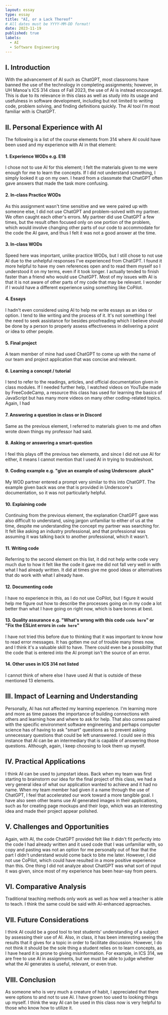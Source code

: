 ```yaml
---
layout: essay
type: essay
title: "AI, or a Lack Thereof"
# All dates must be YYYY-MM-DD format!
date: 2023-11-19
published: true
labels:
  - AI
  - Software Engineering
---
```


## I. Introduction

With the advancement of AI such as ChatGPT, most classrooms have banned the use of the technology in completing assignments; however, in UH Manoa's ICS 314 class of Fall 2023, the use of AI is instead encouraged. This is due to its relevance in this class as well as study into its usage and usefulness in software development, including but not limited to writing code, problem solving, and finding definitions quickly. The AI tool I'm most familiar with is ChatGPT.

## II. Personal Experience with AI

The following is a list of the course elements from 314 where AI could have been used and my experience with AI in that element:

#### 1. Experience WODs e.g. E18

I chose not to use AI for this element; I felt the materials given to me were enough for me to learn the concepts. If I did not understand something, I simply looked it up on my own. I heard from a classmate that ChatGPT often gave answers that made the task more confusing.

#### 2. In-class Practice WODs

As this assignment wasn't time sensitive and we were paired up with someone else, I did not use ChatGPT and problem-solved with my partner. We often caught each other's errors. My partner did use ChatGPT a few times, but the result often focused only on one portion of the problem, which would involve changing other parts of our code to accommodate for the code the AI gave, and thus I felt it was not a good answer at the time.

#### 3. In-class WODs

Speed here was important, unlike practice WODs, but I still chose to not use AI due to the unhelpful responses I've experienced from ChatGPT. I found it more helpful to have my own references open and to read them myself so I understood it on my terms, even if it took longer. I actually tended to finish faster than a friend who would use ChatGPT. Most of my issues with AI is that it is not aware of other parts of my code that may be relevant. I wonder if I would have a different experience using something like CoPilot.

#### 4. Essays

I hadn't even considered using AI to help me write essays as an idea or option. I tend to like writing and the process of it. It's not something I feel the need to seek assistance for besides proofreading which I believe should be done by a person to properly assess effectiveness in delivering a point or idea to other people.

#### 5. Final project

A team member of mine had used ChatGPT to come up with the name of our team and project application that was concise and relevant.

#### 6. Learning a concept / tutorial

I tend to refer to the readings, articles, and official documentation given in class modules. If I needed further help, I watched videos on YouTube made by FreeCodeCamp, a resource this class has used for learning the basics of JavaScript but has many more videos on many other coding-related topics. Again, I had 

#### 7. Answering a question in class or in Discord

Same as the previous element, I referred to materials given to me and often wrote down things my professor had said.

#### 8. Asking or answering a smart-question

I feel this plays off the previous two elements, and since I did not use AI for either, it means I cannot mention that I used AI in trying to troubleshoot.

#### 9. Coding example e.g. "give an example of using Underscore .pluck"

My WOD partner entered a prompt very similar to this into ChatGPT. The example given back was one that is provided in Underscore's documentation, so it was not particularly helpful.

#### 10. Explaining code

Continuing from the previous element, the explanation ChatGPT gave was also difficult to understand, using jargon unfamiliar to either of us at the time, despite me understanding the concept my partner was searching for. It felt like asking an industry professional, and that professional was assuming it was talking back to another professional, which it wasn't.

#### 11. Writing code

Referring to the second element on this list, it did not help write code very much due to how it felt like the code it gave me did not fall very well in with what I had already written. It did at times give me good ideas or alternatives that do work with what I already have.

#### 12. Documenting code

I have no experience in this, as I do not use CoPilot, but I figure it would help me figure out how to describe the processes going on in my code a lot better than what I have going on right now, which is bare bones at best.

#### 13. Quality assurance e.g. "What's wrong with this code `code here`" or "Fix the ESLint errors in `code here`"

I have not tried this before due to thinking that it was important to know how to read error messages. It has gotten me out of trouble many times now, and I think it's a valuable skill to have. There could even be a possibility that the code that is entered into the AI prompt isn't the source of an error.

#### 14. Other uses in ICS 314 not listed

I cannot think of where else I have used AI that is outside of these mentioned 13 elements.

## III. Impact of Learning and Understanding

Personally, AI has not affected my learning experience. I'm learning more and more as time passes the importance of building connections with others and learning how and where to ask for help. That also comes paired with the specific environment software engineering and perhaps computer science has of having to ask "smart" questions as to prevent asking unnecessary questions that could be left unanswered. I could see in this instance that AI can be an intermediary that is capable of answering those questions. Although, again, I keep choosing to look them up myself.

## IV. Practical Applications

I think AI can be used to jumpstart ideas. Back when my team was first starting to brainstorm our idea for the final project of this class, we had a very general idea of what our application wanted to achieve and it had no name. When my team member had given it a name through the use of ChatGPT, I feel that accelerated our work toward a more tangible goal. I have also seen other teams use AI generated images in their applications, such as for creating page mockups and their logo, which was an interesting idea and made their project appear polished.

## V. Challenges and Opportunities

Again, with AI, the code ChatGPT provided felt like it didn't fit perfectly into the code I had already written and it used code that I was unfamiliar with, so copy and pasting was not an option for me personally out of fear that the part I didn't understand would come back to bite me later. However, I did not use CoPilot, which could have resulted in a more positive experience than this. One thing I did not analyze about ChatGPT was what sort of input it was given, since most of my experience has been hear-say from peers. 

## VI. Comparative Analysis

Traditional teaching methods only work as well as how well a teacher is able to teach. I think the same could be said with AI-enhanced approaches.

## VII. Future Considerations

I think AI could be a good tool to test students' understanding of a subject by assessing their use of AI. Also, in class, it has been interesting seeing the results that it gives for a topic in order to facilitate discussion. However, I do not think it should be the sole thing a student relies on to learn concepts, as I have heard it is prone to giving misinformation. For example, in ICS 314, we are free to use AI in assignments, but we must be able to judge whether what the AI generates is useful, relevant, or even true.

## VIII. Conclusion

As someone who is very much a creature of habit, I appreciated that there were options to and not to use AI. I have grown too used to looking things up myself. I think the way AI can be used in this class now is very helpful to those who know how to utilize it.

